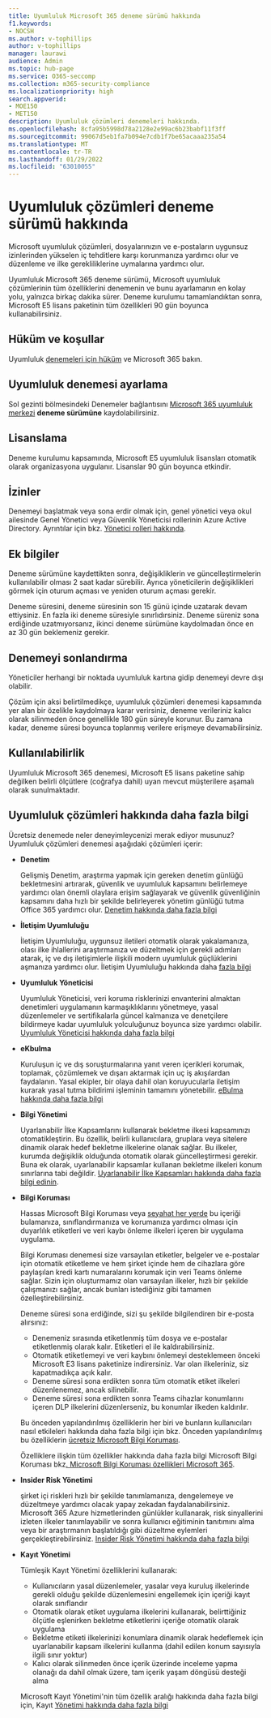 ```yaml
---
title: Uyumluluk Microsoft 365 deneme sürümü hakkında
f1.keywords:
- NOCSH
ms.author: v-tophillips
author: v-tophillips
manager: laurawi
audience: Admin
ms.topic: hub-page
ms.service: O365-seccomp
ms.collection: m365-security-compliance
ms.localizationpriority: high
search.appverid:
- MOE150
- MET150
description: Uyumluluk çözümleri denemeleri hakkında.
ms.openlocfilehash: 8cfa95b5998d78a2128e2e99ac6b23babf11f3ff
ms.sourcegitcommit: 99067d5eb1fa7b094e7cdb1f7be65acaaa235a54
ms.translationtype: MT
ms.contentlocale: tr-TR
ms.lasthandoff: 01/29/2022
ms.locfileid: "63010055"
---
```

# <a name="about-the-compliance-solutions-trial"></a>Uyumluluk çözümleri deneme sürümü hakkında

Microsoft uyumluluk çözümleri, dosyalarınızın ve e-postaların uygunsuz izinlerinden yükselen iç tehditlere karşı korunmanıza yardımcı olur ve düzenleme ve ilke gerekliliklerine uymalarına yardımcı olur.

Uyumluluk Microsoft 365 deneme sürümü, Microsoft uyumluluk çözümlerinin tüm özelliklerini denemenin ve bunu ayarlamanın en kolay yolu, yalnızca birkaç dakika sürer. Deneme kurulumu tamamlandıktan sonra, Microsoft E5 lisans paketinin tüm özellikleri 90 gün boyunca kullanabilirsiniz.

## <a name="terms-and-conditions"></a>Hüküm ve koşullar

Uyumluluk [denemeleri için hüküm](terms-conditions.md) ve Microsoft 365 bakın.

## <a name="set-up-a-compliance-trial"></a>Uyumluluk denemesi ayarlama

Sol gezinti bölmesindeki Denemeler bağlantısını [Microsoft 365 uyumluluk merkezi](https://go.microsoft.com/fwlink/p/?linkid=2077149) **deneme sürümüne** kaydolabilirsiniz.

## <a name="licensing"></a>Lisanslama

Deneme kurulumu kapsamında, Microsoft E5 uyumluluk lisansları otomatik olarak organizasyona uygulanır. Lisanslar 90 gün boyunca etkindir.

## <a name="permissions"></a>İzinler

Denemeyi başlatmak veya sona erdir olmak için, genel yönetici veya okul ailesinde Genel Yönetici veya Güvenlik Yöneticisi rollerinin Azure Active Directory. Ayrıntılar için bkz. [Yönetici rolleri hakkında](../admin/add-users/about-admin-roles.md).

## <a name="additional-information"></a>Ek bilgiler

Deneme sürümüne kaydettikten sonra, değişikliklerin ve güncelleştirmelerin kullanılabilir olması 2 saat kadar sürebilir. Ayrıca yöneticilerin değişiklikleri görmek için oturum açması ve yeniden oturum açması gerekir.

Deneme süresini, deneme süresinin son 15 günü içinde uzatarak devam ettiysiniz. En fazla iki deneme süresiyle sınırlıdırsiniz. Deneme süreniz sona erdiğinde uzatmıyorsanız, ikinci deneme sürümüne kaydolmadan önce en az 30 gün beklemeniz gerekir.

## <a name="ending-the-trial"></a>Denemeyi sonlandırma

Yöneticiler herhangi bir noktada uyumluluk kartına gidip denemeyi devre dışı  olabilir.

Çözüm için aksi belirtilmedikçe, uyumluluk çözümleri denemesi kapsamında yer alan bir özelikle kaydolmaya karar verirsiniz, deneme verileriniz kalıcı olarak silinmeden önce genellikle 180 gün süreyle korunur. Bu zamana kadar, deneme süresi boyunca toplanmış verilere erişmeye devamabilirsiniz.

## <a name="availability"></a>Kullanılabilirlik

Uyumluluk Microsoft 365 denemesi, Microsoft E5 lisans paketine sahip değilken belirli ölçütlere (coğrafya dahil) uyan mevcut müşterilere aşamalı olarak sunulmaktadır.

## <a name="learn-more-about-compliance-solutions"></a>Uyumluluk çözümleri hakkında daha fazla bilgi

Ücretsiz denemede neler deneyimleycenizi merak ediyor musunuz? Uyumluluk çözümleri denemesi aşağıdaki çözümleri içerir:

- **Denetim**

  Gelişmiş Denetim, araştırma yapmak için gereken denetim günlüğü bekletmesini artırarak, güvenlik ve uyumluluk kapsamını belirlemeye yardımcı olan önemli olaylara erişim sağlayarak ve güvenlik güvenliğinin kapsamını daha hızlı bir şekilde belirleyerek yönetim günlüğü tutma Office 365 yardımcı olur. [Denetim hakkında daha fazla bilgi](advanced-audit.md)

- **İletişim Uyumluluğu**

  İletişim Uyumluluğu, uygunsuz iletileri otomatik olarak yakalamanıza, olası ilke ihlallerini araştırmanıza ve düzeltmek için gerekli adımları atarak, iç ve dış iletişimlerle ilişkili modern uyumluluk güçlüklerini aşmanıza yardımcı olur. İletişim Uyumluluğu hakkında daha [fazla bilgi](communication-compliance.md)

- **Uyumluluk Yöneticisi**

  Uyumluluk Yöneticisi, veri koruma risklerinizi envanterini almaktan denetimleri uygulamanın karmaşıklıklarını yönetmeye, yasal düzenlemeler ve sertifikalarla güncel kalmanıza ve denetçilere bildirmeye kadar uyumluluk yolculuğunuz boyunca size yardımcı olabilir. [Uyumluluk Yöneticisi hakkında daha fazla bilgi](compliance-manager.md)

- **eKbulma**

  Kuruluşun iç ve dış soruşturmalarına yanıt veren içerikleri korumak, toplamak, çözümlemek ve dışarı aktarmak için  uç iş akışılardan faydalanın. Yasal ekipler, bir olaya dahil olan koruyucularla iletişim kurarak yasal tutma bildirimi işleminin tamamını yönetebilir. [eBulma hakkında daha fazla bilgi](ediscovery.md)

- **Bilgi Yönetimi**

  Uyarlanabilir İlke Kapsamlarını kullanarak bekletme ilkesi kapsamınızı otomatikleştirin. Bu özellik, belirli kullanıcılara, gruplara veya sitelere dinamik olarak hedef bekletme ilkelerine olanak sağlar. Bu ilkeler, kurumda değişiklik olduğunda otomatik olarak güncelleştirmesi gerekir. Buna ek olarak, uyarlanabilir kapsamlar kullanan bekletme ilkeleri konum sınırlarına tabi değildir. [Uyarlanabilir İlke Kapsamları hakkında daha fazla bilgi edinin](create-retention-policies.md).

- **Bilgi Koruması**

  Hassas Microsoft Bilgi Koruması veya [seyahat her yerde](sensitivity-labels.md) bu içeriği bulamanıza, sınıflandırmanıza ve korumanıza yardımcı olması için duyarlılık etiketleri ve veri kaybı önleme ilkeleri içeren bir uygulama uygulama.[](dlp-learn-about-dlp.md)

  Bilgi Koruması denemesi size varsayılan etiketler, belgeler ve e-postalar için otomatik etiketleme ve hem şirket içinde hem de cihazlara göre paylaşılan kredi kartı numaralarını korumak için veri Teams önleme sağlar. Sizin için oluşturmamız olan varsayılan ilkeler, hızlı bir şekilde çalışmanızı sağlar, ancak bunları istediğiniz gibi tamamen özelleştirebilirsiniz.

    Deneme süresi sona erdiğinde, sizi şu şekilde bilgilendiren bir e-posta alırsınız:

  - Denemeniz sırasında etiketlenmiş tüm dosya ve e-postalar etiketlenmiş olarak kalır. Etiketleri el ile kaldırabilirsiniz.
  - Otomatik etiketlemeyi ve veri kaybını önlemeyi desteklemeen önceki Microsoft E3 lisans paketinize indirersiniz. Var olan ilkeleriniz, siz kapatmadıkça açık kalır.
  - Deneme süresi sona erdikten sonra tüm otomatik etiket ilkeleri düzenlenemez, ancak silinebilir.
  - Deneme süresi sona erdikten sonra Teams cihazlar konumlarını içeren DLP ilkelerini düzenlerseniz, bu konumlar ilkeden kaldırılır.

  Bu önceden yapılandırılmış özelliklerin her biri ve bunların kullanıcıları nasıl etkileleri hakkında daha fazla bilgi için bkz. Önceden yapılandırılmış bu özelliklerin [ücretsiz Microsoft Bilgi Koruması](mip-easy-trials.md).

  Özelliklere ilişkin tüm özellikler hakkında daha fazla bilgi Microsoft Bilgi Koruması bkz[. Microsoft Bilgi Koruması özellikleri Microsoft 365](information-protection.md).

- **Insider Risk Yönetimi**

  şirket içi riskleri hızlı bir şekilde tanımlamanıza, dengelemeye ve düzeltmeye yardımcı olacak yapay zekadan faydalanabilirsiniz. Microsoft 365 Azure hizmetlerinden günlükler kullanarak, risk sinyallerini izleten ilkeler tanımlayabilir ve sonra kullanıcı eğitiminin tanıtımını alma veya bir araştırmanın başlatıldığı gibi düzeltme eylemleri gerçekleştirebilirsiniz. [Insider Risk Yönetimi hakkında daha fazla bilgi](insider-risk-management-solution-overview.md)

<!--
- **privacy management**

    Privacy management helps your organization understand and manage the personal data in your Microsoft 365 environment, remediate potential privacy risks, and fulfill subject rights requests. [Learn more](/privacy/solutions/privacymanagement/privacy-management)
-->

- **Kayıt Yönetimi**

  Tümleşik Kayıt Yönetimi özelliklerini kullanarak:
  - Kullanıcıların yasal düzenlemeler, yasalar veya kuruluş ilkelerinde gerekli olduğu şekilde düzenlemesini engellemek için içeriği kayıt olarak sınıflandır
  - Otomatik olarak etiket uygulama ilkelerini kullanarak, belirttiğiniz ölçütle eşlenirken bekletme etiketlerini içeriğe otomatik olarak uygulama
  - Bekletme etiketi ilkelerinizi konumlara dinamik olarak hedeflemek için uyarlanabilir kapsam ilkelerini kullanma (dahil edilen konum sayısıyla ilgili sınır yoktur)
  - Kalıcı olarak silinmeden önce içerik üzerinde inceleme yapma olanağı da dahil olmak üzere, tam içerik yaşam döngüsü desteği alma

  Microsoft Kayıt Yönetimi'nin tüm özellik aralığı hakkında daha fazla bilgi için, Kayıt [Yönetimi hakkında daha fazla bilgi](records-management.md)
